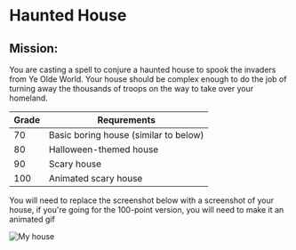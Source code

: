# Haunted House
## Mission:
You are casting a spell to conjure a haunted house to spook the invaders from Ye Olde World.  Your house should be complex enough to do the job of turning away the thousands of troops on the way to take over your homeland.

| Grade | Requrements|
|-------|------------|
| 70    |  Basic boring house (similar to below) |
| 80    |  Halloween-themed house |
| 90    |  Scary house |
| 100   |  Animated scary house |

You will need to replace the screenshot below with a screenshot of your house, if you're going for the 100-point version, you will need to make it an animated gif

![My house](scaryhouse.png)
